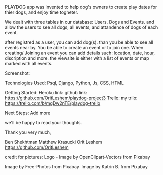 PLAYDOG app was invented to help dog's owners to create play dates for thier dogs, and enjoy  time togheter.

We dealt with three tables in our database:  Users, Dogs and Events.
and allow the users to see all dogs, all events, and attandence of dogs of each event.


after registred as a user, you can add dog(s).
than you be able to see all events near by. You be able to create an event
or to join one.
When creating/ Joining an event you can add details such: location, date, hour, discription and more.
the viewsite is either with a list of events or map marked with all events.
 
 
Screenshot: 

Technologies Used: Psql, Django, Python, Js, CSS, HTML

Getting Started:
Heroku link:
github link: https://github.com/OritLeshem/playdog-project3
Trello: my trllo: https://trello.com/b/mgDw2nTE/playdog-trello

Next Steps: Add more 

we'll be happy to read your thoughts. 

Thank you very much,

Ben Shekhtman
Matthew Krasucki 
Orit Leshem https://github.com/OritLeshem

credit for pictures: 
Logo - Image by OpenClipart-Vectors from Pixabay 

Image by Free-Photos from Pixabay 
Image by Katrin B. from Pixabay 